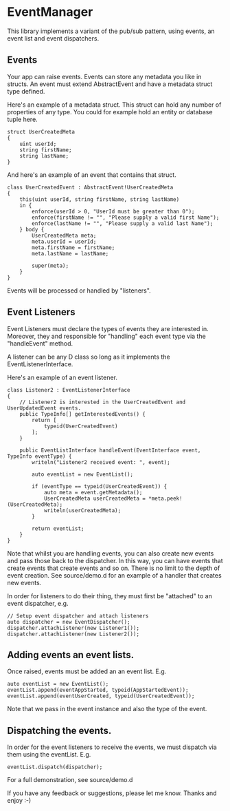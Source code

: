 # EventManager

This library implements a variant of the pub/sub pattern, using events, an event list and event dispatchers.

## Events

Your app can raise events.  Events can store any metadata you like in structs.
An event must extend AbstractEvent and have a metadata struct type defined.

Here's an example of a metadata struct.  This struct can hold any number of properties of any type.  You could for example hold an entity or database tuple here.

```
struct UserCreatedMeta
{
    uint userId;
    string firstName;
    string lastName;
}
```

And here's an example of an event that contains that struct.

```
class UserCreatedEvent : AbstractEvent!UserCreatedMeta
{
    this(uint userId, string firstName, string lastName)
    in {
        enforce(userId > 0, "UserId must be greater than 0");
        enforce(firstName != "", "Please supply a valid first Name");
        enforce(lastName != "", "Please supply a valid last Name");
    } body {
        UserCreatedMeta meta;
        meta.userId = userId;
        meta.firstName = firstName;
        meta.lastName = lastName;

        super(meta);
    }
}
```

Events will be processed or handled by "listeners".

## Event Listeners

Event Listeners must declare the types of events they are interested in.  Moreover, they
and responsible for "handling" each event type via the "handleEvent" method.

A listener can be any D class so long as it implements the EventListenerInterface.

Here's an example of an event listener.

```
class Listener2 : EventListenerInterface
{
    // Listener2 is interested in the UserCreatedEvent and UserUpdatedEvent events.
    public TypeInfo[] getInterestedEvents() {
        return [
            typeid(UserCreatedEvent)
        ];
    }

    public EventListInterface handleEvent(EventInterface event, TypeInfo eventType) {
        writeln("Listener2 received event: ", event);

        auto eventList = new EventList();

        if (eventType == typeid(UserCreatedEvent)) {
            auto meta = event.getMetadata();
            UserCreatedMeta userCreatedMeta = *meta.peek!(UserCreatedMeta);
            writeln(userCreatedMeta);
        } 

        return eventList;
    }
}
```

Note that whilst you are handling events, you can also create new events and pass those back to the dispatcher.
In this way, you can have events that create events that create events and so on.  There is no limit to the depth
of event creation.  See source/demo.d for an example of a handler that creates new events.

In order for listeners to do their thing, they must first be "attached" to an event dispatcher, e.g.

```
// Setup event dispatcher and attach listeners
auto dispatcher = new EventDispatcher();
dispatcher.attachListener(new Listener1());
dispatcher.attachListener(new Listener2());
```


## Adding events an event lists.

Once raised, events must be added an an event list.  E.g.

```
auto eventList = new EventList();
eventList.append(eventAppStarted, typeid(AppStartedEvent));
eventList.append(eventUserCreated, typeid(UserCreatedEvent));
```

Note that we pass in the event instance and also the type of the event.

## Dispatching the events.

In order for the event listeners to receive the events, we must dispatch via them using the eventList.  E.g.

```
eventList.dispatch(dispatcher);
```

For a full demonstration, see source/demo.d

If you have any feedback or suggestions, please let me know.
Thanks and enjoy :-)
